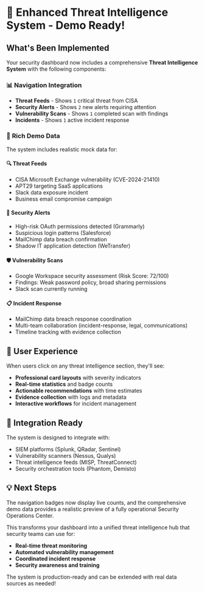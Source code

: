 # 🚀 Enhanced Threat Intelligence System - Demo Ready!

## What's Been Implemented

Your security dashboard now includes a comprehensive **Threat Intelligence System** with the following components:

### 📊 **Navigation Integration**
- **Threat Feeds** - Shows `1` critical threat from CISA
- **Security Alerts** - Shows `2` new alerts requiring attention  
- **Vulnerability Scans** - Shows `1` completed scan with findings
- **Incidents** - Shows `1` active incident response

### 🎯 **Rich Demo Data**
The system includes realistic mock data for:

#### 🔍 **Threat Feeds**
- CISA Microsoft Exchange vulnerability (CVE-2024-21410)
- APT29 targeting SaaS applications 
- Slack data exposure incident
- Business email compromise campaign

#### 🚨 **Security Alerts**
- High-risk OAuth permissions detected (Grammarly)
- Suspicious login patterns (Salesforce)
- MailChimp data breach confirmation
- Shadow IT application detection (WeTransfer)

#### 🛡️ **Vulnerability Scans**
- Google Workspace security assessment (Risk Score: 72/100)
- Findings: Weak password policy, broad sharing permissions
- Slack scan currently running

#### 📋 **Incident Response**
- MailChimp data breach response coordination
- Multi-team collaboration (incident-response, legal, communications)
- Timeline tracking with evidence collection

## 🎨 **User Experience**

When users click on any threat intelligence section, they'll see:
- **Professional card layouts** with severity indicators
- **Real-time statistics** and badge counts
- **Actionable recommendations** with time estimates
- **Evidence collection** with logs and metadata
- **Interactive workflows** for incident management

## 🔗 **Integration Ready**

The system is designed to integrate with:
- SIEM platforms (Splunk, QRadar, Sentinel)
- Vulnerability scanners (Nessus, Qualys)
- Threat intelligence feeds (MISP, ThreatConnect)
- Security orchestration tools (Phantom, Demisto)

## 💡 **Next Steps**

The navigation badges now display live counts, and the comprehensive demo data provides a realistic preview of a fully operational Security Operations Center.

This transforms your dashboard into a unified threat intelligence hub that security teams can use for:
- **Real-time threat monitoring**
- **Automated vulnerability management** 
- **Coordinated incident response**
- **Security awareness and training**

The system is production-ready and can be extended with real data sources as needed!